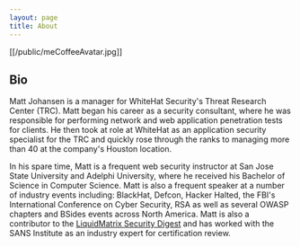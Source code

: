 ```yaml
---
layout: page
title: About
---
```


<!--<p class="message">
  Hey there! This page is included in Hyde as an example. Feel free to customize it for your own use upon downloading. Carry on!
</p>-->

[[/public/meCoffeeAvatar.jpg]]

## Bio
Matt Johansen is a manager for WhiteHat Security's Threat Research Center (TRC). Matt began his career as a security consultant, where he was responsible for performing network and web application penetration tests for clients. He then took at role at WhiteHat as an application security specialist for the TRC and quickly rose through the ranks to managing more than 40 at the company's Houston location.

In his spare time, Matt is a frequent web security instructor at San Jose State University and Adelphi University, where he received his Bachelor of Science in Computer Science. Matt is also a frequent speaker at a number of industry events including: BlackHat, Defcon, Hacker Halted, the FBI's International Conference on Cyber Security, RSA as well as several OWASP chapters and BSides events across North America. Matt is also a contributor to the <a href="http://liquidmatrix.org/blog/">LiquidMatrix Security Digest</a> and has worked with the SANS Institute as an industry expert for certification review.
